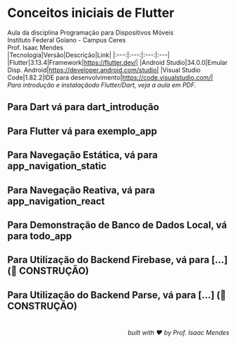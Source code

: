 <div align=''>

# Conceitos iniciais de Flutter

Aula da disciplina Programação para Dispositivos Móveis
<br />
Instituto Federal Goiano - Campus Ceres
<br />
Prof. Isaac Mendes
<br />
|Tecnologia|Versão|Descrição|Link|
|:---:|:---:|:---:|:---|
|Flutter|3.13.4|Framework|https://flutter.dev/|
|Android Studio|34.0.0|Emular Disp. Android|https://developer.android.com/studio|
|Visual Studio Code|1.82.2|IDE para desenvolvimento|https://code.visualstudio.com/|
<br />
<i>Para introdução e instalaçãodo Flutter/Dart, veja a aula em PDF.</i>
</div>

## Para Dart vá para dart_introdução
## Para Flutter vá para exemplo_app
## Para Navegação Estática, vá para app_navigation_static
## Para Navegação Reativa, vá para app_navigation_react
## Para Demonstração de Banco de Dados Local, vá para todo_app
## Para Utilização do Backend Firebase, vá para [...] (🚧 CONSTRUÇÃO)
## Para Utilização do Backend Parse, vá para [...] (🚧 CONSTRUÇÃO)

# 
<div align='right'>

*built with ❤️ by Prof. Isaac Mendes*

</div>